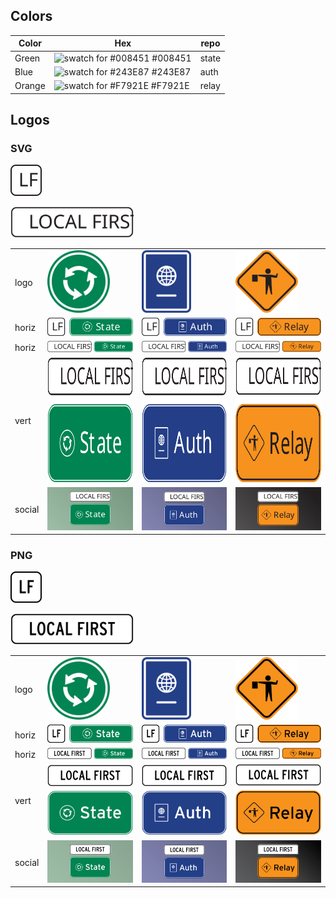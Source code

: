 ## Colors

| Color  | Hex                                                                         | repo  |
| ------ | --------------------------------------------------------------------------- | ----- |
| Green  | ![swatch for #008451](https://via.placeholder.com/12/008451?text=+) #008451 | state |
| Blue   | ![swatch for #243E87](https://via.placeholder.com/12/243E87?text=+) #243E87 | auth  |
| Orange | ![swatch for #F7921E](https://via.placeholder.com/12/F7921E?text=+) #F7921E | relay |

## Logos

### SVG

<p><img src='./svg/lf.svg' height='50'></img></p>
<p><img src='./svg/localfirst.svg' height='50'></img></p>

<table>
<tr>
<td>logo</td>
<td><img src='./svg/state.svg' height='100'/></td>
<td><img src='./svg/auth.svg' height='100'/></td>
<td><img src='./svg/relay.svg' height='100'/></td>
</tr>
<tr>
<td>horiz</td>
<td><img src='./svg/lf-state.svg' /></td>
<td><img src='./svg/lf-auth.svg' /></td>
<td><img src='./svg/lf-relay.svg' /></td>
</tr>
<tr>
<td>horiz</td>
<td><img src='./svg/state-h.svg' /></td>
<td><img src='./svg/auth-h.svg' /></td>
<td><img src='./svg/relay-h.svg' /></td>
</tr>
<tr>
<td>vert</td>
<td><img src='./svg/state-v.svg' height='200'/></td>
<td><img src='./svg/auth-v.svg' height='200'/></td>
<td><img src='./svg/relay-v.svg' height='200'/></td>
</tr>
<tr>
<td>social</td>
<td><img src='./svg/state-social.svg' /></td>
<td><img src='./svg/auth-social.svg' /></td>
<td><img src='./svg/relay-social.svg' /></td>
</tr>
</table>

### PNG

<p><img src='./png/lf.png' height='50'></img></p>
<p><img src='./png/localfirst.png' height='50'></img></p>

<table>
<tr>
<td>logo</td>
<td><img src='./png/state.png' height='100'/></td>
<td><img src='./png/auth.png' height='100'/></td>
<td><img src='./png/relay.png' height='100'/></td>
</tr>
<tr>
<td>horiz</td>
<td><img src='./png/lf-state.png'/></td>
<td><img src='./png/lf-auth.png'/></td>
<td><img src='./png/lf-relay.png'/></td>
</tr>
<tr>
<td>horiz</td>
<td><img src='./png/state-h.png' /></td>
<td><img src='./png/auth-h.png' /></td>
<td><img src='./png/relay-h.png' /></td>
</tr>
<tr>
<td>vert</td>
<td><img src='./png/state-v.png' height='auto'/></td>
<td><img src='./png/auth-v.png' height='auto'/></td>
<td><img src='./png/relay-v.png' height='auto'/></td>
</tr>
<tr>
<td>social</td>
<td><img src='./png/state-social.png' /></td>
<td><img src='./png/auth-social.png' /></td>
<td><img src='./png/relay-social.png' /></td>
</tr>
</table>
